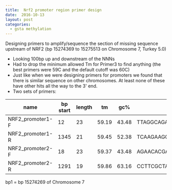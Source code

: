 ```yaml
---
title:  Nrf2 promoter region primer design
date:  2016-10-13
layout: post
categories:
  - gsta methylation
---
```

Designing primers to amplify/sequence the section of missing sequence upstream of NRF2 (bp 15274369 to 15275513 on Chromosome 7, Turkey 5.0)

  * Looking 100bp up and downstream of the NNNs
  * Had to drop the minimum allowed Tm for Primer3 to find anything (the best primers were 59C and the default cutoff was 60C)
  * Just like when we were designing primers for promoters we found that there is similar sequence on other chromosomes. At least none of these have other hits all the way to the 3' end.
  * Two sets of primers:

| name | bp start | length | tm  | gc% | seq |
| ---- | -------- | ------ | --- | --- | --- |
| NRF2_promoter1-F | 12 | 23 | 59.19 | 43.48 | TTAGGCAGAACACGAAAAGAAGG |
| NRF2_promoter1-R | 1345 | 21 | 59.45 | 52.38 | TCAAGAAGGAACCGGACTAGC |
| NRF2_promoter2-F | 18 | 23 | 59.37 | 43.48 |  AGAACACGAAAAGAAGGGGAAAC |
| NRF2_promoter2-R | 1291 | 19 | 59.86 | 63.16 | CCTTCGCTACGGACTGACC |

bp1 = bp 15274269 of Chromosome 7
